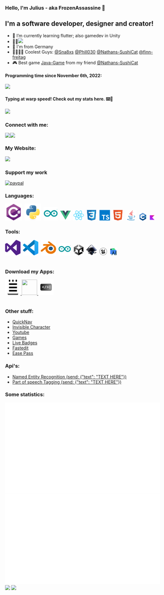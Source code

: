 ### Hello, I'm Julius - aka FrozenAssassine 👋
## I'm a software developer, designer and creator!
- 🌱 I’m currently learning flutter; also gamedev in Unity
- 👨‍💻<img src="https://badges.frozenassassine.de/age?suf=I'm+&pref=+years+old&bday=2006-06-10&clr=ffffff&fs=16&ff=Segoe+UI"/>
- 🚩 I'm from Germany
- 👨‍👩‍👧‍👦 Coolest Guys: <a href="https://github.com/Sna8xs">@Sna8xs</a> <a href="https://github.com/Phill030">@Phill030</a> <a href="https://github.com/Nathans-SushiCat">@Nathans-SushiCat</a> <a href="https://github.com/finn-freitag">@finn-freitag</a>
- 🎮 Best game <a href="https://github.com/Nathans-SushiCat/Java-Game">Java-Game</a> from my friend <a href="https://github.com/Nathans-SushiCat">@Nathans-SushiCat</a></a>
   
#### Programming time since November 6th, 2022:
<a href="https://wakatime.com/@FrozenAssassine">
    <img src="https://wakatime.com/badge/user/1ce7d4e7-d3a9-45a5-bea0-e04995db707c.svg" />
</a>

#### Typing at warp speed! Check out my stats here. ⌨️🚀
<a href="https://monkeytype.com/profile/FrozenJulius">
    <img src="https://img.shields.io/badge/Monkeytype-WPM-blue"/>
</a>
</div>

### Connect with me:
<a href="https://www.instagram.com/frozenassassine/">
    <img align="left" src="https://img.shields.io/badge/Instagram-E4405F?style=flat&logo=instagram&logoColor=white">
</a>
<a href="https://stackoverflow.com/users/14772994/frozenassassine">
    <img align="left" src="https://img.shields.io/badge/Stack_Overflow-FE7A16?style=flat&logo=stack-overflow&logoColor=white">
</a>

<br >

### My Website:

<a href="https://frozenassassine.de">
<img height="50px" width="auto" src="https://media.giphy.com/media/rvUbaxVpe87qErZ6yE/giphy.gif">
</a>

<br >

### Support my work

[![paypal](https://www.paypalobjects.com/en_US/i/btn/btn_donate_LG.gif)](https://www.paypal.com/donate?business=julius@frozenassassine.de&no_recurring=0&item_name=Support+FrozenAssassines+Work&currency_code=EUR)

### Languages:

<div >
<img src="https://github.com/devicons/devicon/blob/master/icons/csharp/csharp-original.svg" title="CSharp" alt="Csharp" height="55">&nbsp;
<img src="https://github.com/devicons/devicon/blob/master/icons/python/python-original.svg" title="Python" alt="Python" height="55">&nbsp;
<img src="https://github.com/devicons/devicon/blob/master/icons/arduino/arduino-original.svg" title="Arduino" alt="Arduino" height="45">&nbsp;
<img src="https://raw.githubusercontent.com/devicons/devicon/master/icons/vuejs/vuejs-original.svg" title="Vue" alt="Vue" height="35">&nbsp;
<img src="https://raw.githubusercontent.com/devicons/devicon/master/icons/react/react-original.svg" title="React" alt="React" height="35">&nbsp;
<img src="https://github.com/devicons/devicon/blob/master/icons/css3/css3-original.svg" title="CSS" alt="CSS" height="35">&nbsp;
<img src="https://github.com/devicons/devicon/blob/master/icons/typescript/typescript-original.svg" title="Javascript" alt="Javascript" height="35">&nbsp;
<img src="https://github.com/devicons/devicon/blob/master/icons/html5/html5-original.svg" title="HTML" alt="HTML" height="35">&nbsp;
<img src="https://github.com/devicons/devicon/blob/master/icons/java/java-original.svg" title="Java" alt="Java" height="35">&nbsp;
<img src="https://github.com/devicons/devicon/blob/master/icons/cplusplus/cplusplus-original.svg" title="C++" alt="C++" height="25">&nbsp;
<img src="https://github.com/devicons/devicon/blob/master/icons/kotlin/kotlin-original.svg" title="Kotlin" alt="Kotlin" height="20">&nbsp;
</div>

### Tools:
<div>
<img src="https://github.com/devicons/devicon/blob/master/icons/visualstudio/visualstudio-plain.svg" title="Visual Studio" alt="Visual Studio" height="50">&nbsp;
<img src="https://github.com/devicons/devicon/blob/master/icons/vscode/vscode-original.svg" title="Visual Studio Code" alt="Visual Studio Code" height="50">&nbsp;
<img src="https://github.com/devicons/devicon/blob/master/icons/blender/blender-original.svg" title="Blender" alt="Blender" height="50">&nbsp;
<img src="https://github.com/devicons/devicon/blob/master/icons/arduino/arduino-original.svg" title="Arduino IDE" alt="Arduino IDE" height="40">&nbsp;
<img src="https://github.com/devicons/devicon/blob/master/icons/unity/unity-original.svg" title="Unity" alt="Unity" height="35">&nbsp;
<img src="https://github.com/devicons/devicon/blob/master/icons/inkscape/inkscape-original.svg" title="Inkscape" alt="Inkscape" height="35">&nbsp;
<img src="https://github.com/devicons/devicon/blob/master/icons/unrealengine/unrealengine-original.svg" title="Unreal Engine" alt="Unreal Engine" height="25">&nbsp;
<img src="https://github.com/devicons/devicon/blob/master/icons/androidstudio/androidstudio-original.svg" title="Android Studio" alt="Android Studio" height="25">&nbsp;
</div>

<br >

<h3>Download my Apps:</h3>
<div>
   
<a href="https://apps.microsoft.com/detail/fastedit/9NTQ53W18DPW?hl=en-us&gl=US">
   <img width="50" height="50" src="https://github.com/FrozenAssassine/Fastedit/blob/master/Fastedit/Assets/AppIcon/Icon.png?raw=true"/>
</a>
<a href="https://apps.microsoft.com/detail/ease-pass/9NQPF80923F5?ocid=pdpshare&hl=en-us&gl=us">
   <img width="50" height="50" src="https://github.com/FrozenAssassine/EasePass/blob/master/EasePass/Assets/AppIcon/Icon.png"/>
</a>
<a href="https://apps.microsoft.com/detail/fluentedit/9NWL9M9JPQ36?hl=en-us&gl=US">
   <img width="50" height="50" src="https://github.com/FrozenAssassine/FluentEdit/blob/master/FluentEdit/Assets/Square44x44Logo.scale-400.png?raw=true"/>
</a>
</div>
</br>

<h3>Other stuff:</h3>

- <a href="https://quicknav.frozenassassine.de/">QuickNav</a>
- <a href="https://frozenassassine.de/invisiblecharacter/">Invisible Character</a>
- <a href="https://youtube.com/@droneventurefpv/">Youtube</a>
- <a href="https://games.frozenassassine.de/">Games</a>
- <a href="https://badges.frozenassassine.de/">Live Badges</a>
- <a href="https://fastedit.frozenassassine.de/">Fastedit</a>
- <a href="https://easepass.frozenassassine.de/">Ease Pass</a>

<h3>Api's:</h3>

- <a href="https://frozenassassine.de/api/ner">Named Entity Recognition (send: {"text": "TEXT HERE"})</a>
- <a href="https://frozenassassine.de/api/postag">Part of speech Tagging (send: {"text": "TEXT HERE"})</a>

### Some statistics:

<div align="left">
<img src="https://github.com/FrozenAssassine/github-stats/blob/master/generated/overview.svg#gh-dark-mode-only">
<img src="https://github.com/FrozenAssassine/github-stats/blob/master/generated/languages.svg#gh-dark-mode-only">
<img src="https://github-readme-stats.vercel.app/api?username=FrozenAssassine&show_icons=true&theme=dark&border_color=gray">
<img src="https://streak-stats.demolab.com?user=FrozenAssassine&show_icons=true&theme=dark&border_color=gray">
</div>

